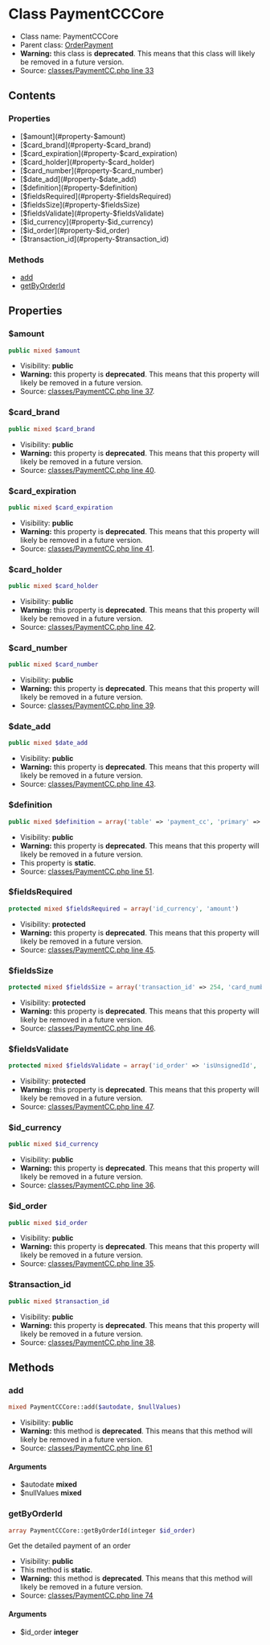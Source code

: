Class PaymentCCCore
=====================





* Class name: PaymentCCCore
* Parent class: [OrderPayment](class.OrderPaymentCore.md)
* **Warning:** this class is **deprecated**. This means that this class will likely be removed in a future version.
* Source: [classes/PaymentCC.php line 33](https://github.com/PrestaShop/PrestaShop/blob/1.6.0.11/classes/PaymentCC.php#L33)


Contents
--------


### Properties

* [$amount](#property-$amount)
* [$card_brand](#property-$card_brand)
* [$card_expiration](#property-$card_expiration)
* [$card_holder](#property-$card_holder)
* [$card_number](#property-$card_number)
* [$date_add](#property-$date_add)
* [$definition](#property-$definition)
* [$fieldsRequired](#property-$fieldsRequired)
* [$fieldsSize](#property-$fieldsSize)
* [$fieldsValidate](#property-$fieldsValidate)
* [$id_currency](#property-$id_currency)
* [$id_order](#property-$id_order)
* [$transaction_id](#property-$transaction_id)

### Methods

* [add](#method-add)
* [getByOrderId](#method-getByOrderId)




Properties
----------


### <a name="property-$amount"></a>$amount

```php
public mixed $amount
```





* Visibility: **public**
* **Warning:** this property is **deprecated**. This means that this property will likely be removed in a future version.
* Source: [classes/PaymentCC.php line 37](https://github.com/PrestaShop/PrestaShop/blob/1.6.0.11/classes/PaymentCC.php#L37).


### <a name="property-$card_brand"></a>$card_brand

```php
public mixed $card_brand
```





* Visibility: **public**
* **Warning:** this property is **deprecated**. This means that this property will likely be removed in a future version.
* Source: [classes/PaymentCC.php line 40](https://github.com/PrestaShop/PrestaShop/blob/1.6.0.11/classes/PaymentCC.php#L40).


### <a name="property-$card_expiration"></a>$card_expiration

```php
public mixed $card_expiration
```





* Visibility: **public**
* **Warning:** this property is **deprecated**. This means that this property will likely be removed in a future version.
* Source: [classes/PaymentCC.php line 41](https://github.com/PrestaShop/PrestaShop/blob/1.6.0.11/classes/PaymentCC.php#L41).


### <a name="property-$card_holder"></a>$card_holder

```php
public mixed $card_holder
```





* Visibility: **public**
* **Warning:** this property is **deprecated**. This means that this property will likely be removed in a future version.
* Source: [classes/PaymentCC.php line 42](https://github.com/PrestaShop/PrestaShop/blob/1.6.0.11/classes/PaymentCC.php#L42).


### <a name="property-$card_number"></a>$card_number

```php
public mixed $card_number
```





* Visibility: **public**
* **Warning:** this property is **deprecated**. This means that this property will likely be removed in a future version.
* Source: [classes/PaymentCC.php line 39](https://github.com/PrestaShop/PrestaShop/blob/1.6.0.11/classes/PaymentCC.php#L39).


### <a name="property-$date_add"></a>$date_add

```php
public mixed $date_add
```





* Visibility: **public**
* **Warning:** this property is **deprecated**. This means that this property will likely be removed in a future version.
* Source: [classes/PaymentCC.php line 43](https://github.com/PrestaShop/PrestaShop/blob/1.6.0.11/classes/PaymentCC.php#L43).


### <a name="property-$definition"></a>$definition

```php
public mixed $definition = array('table' => 'payment_cc', 'primary' => 'id_payment_cc')
```





* Visibility: **public**
* **Warning:** this property is **deprecated**. This means that this property will likely be removed in a future version.
* This property is **static**.
* Source: [classes/PaymentCC.php line 51](https://github.com/PrestaShop/PrestaShop/blob/1.6.0.11/classes/PaymentCC.php#L51).


### <a name="property-$fieldsRequired"></a>$fieldsRequired

```php
protected mixed $fieldsRequired = array('id_currency', 'amount')
```





* Visibility: **protected**
* **Warning:** this property is **deprecated**. This means that this property will likely be removed in a future version.
* Source: [classes/PaymentCC.php line 45](https://github.com/PrestaShop/PrestaShop/blob/1.6.0.11/classes/PaymentCC.php#L45).


### <a name="property-$fieldsSize"></a>$fieldsSize

```php
protected mixed $fieldsSize = array('transaction_id' => 254, 'card_number' => 254, 'card_brand' => 254, 'card_expiration' => 254, 'card_holder' => 254)
```





* Visibility: **protected**
* **Warning:** this property is **deprecated**. This means that this property will likely be removed in a future version.
* Source: [classes/PaymentCC.php line 46](https://github.com/PrestaShop/PrestaShop/blob/1.6.0.11/classes/PaymentCC.php#L46).


### <a name="property-$fieldsValidate"></a>$fieldsValidate

```php
protected mixed $fieldsValidate = array('id_order' => 'isUnsignedId', 'id_currency' => 'isUnsignedId', 'amount' => 'isPrice', 'transaction_id' => 'isAnything', 'card_number' => 'isAnything', 'card_brand' => 'isAnything', 'card_expiration' => 'isAnything', 'card_holder' => 'isAnything')
```





* Visibility: **protected**
* **Warning:** this property is **deprecated**. This means that this property will likely be removed in a future version.
* Source: [classes/PaymentCC.php line 47](https://github.com/PrestaShop/PrestaShop/blob/1.6.0.11/classes/PaymentCC.php#L47).


### <a name="property-$id_currency"></a>$id_currency

```php
public mixed $id_currency
```





* Visibility: **public**
* **Warning:** this property is **deprecated**. This means that this property will likely be removed in a future version.
* Source: [classes/PaymentCC.php line 36](https://github.com/PrestaShop/PrestaShop/blob/1.6.0.11/classes/PaymentCC.php#L36).


### <a name="property-$id_order"></a>$id_order

```php
public mixed $id_order
```





* Visibility: **public**
* **Warning:** this property is **deprecated**. This means that this property will likely be removed in a future version.
* Source: [classes/PaymentCC.php line 35](https://github.com/PrestaShop/PrestaShop/blob/1.6.0.11/classes/PaymentCC.php#L35).


### <a name="property-$transaction_id"></a>$transaction_id

```php
public mixed $transaction_id
```





* Visibility: **public**
* **Warning:** this property is **deprecated**. This means that this property will likely be removed in a future version.
* Source: [classes/PaymentCC.php line 38](https://github.com/PrestaShop/PrestaShop/blob/1.6.0.11/classes/PaymentCC.php#L38).


Methods
-------


### <a name="method-add"></a>add

```php
mixed PaymentCCCore::add($autodate, $nullValues)
```





* Visibility: **public**
* **Warning:** this method is **deprecated**. This means that this method will likely be removed in a future version.
* Source: [classes/PaymentCC.php line 61](https://github.com/PrestaShop/PrestaShop/blob/1.6.0.11/classes/PaymentCC.php#L61)


#### Arguments
* $autodate **mixed**
* $nullValues **mixed**



### <a name="method-getByOrderId"></a>getByOrderId

```php
array PaymentCCCore::getByOrderId(integer $id_order)
```

Get the detailed payment of an order



* Visibility: **public**
* This method is **static**.
* **Warning:** this method is **deprecated**. This means that this method will likely be removed in a future version.
* Source: [classes/PaymentCC.php line 74](https://github.com/PrestaShop/PrestaShop/blob/1.6.0.11/classes/PaymentCC.php#L74)


#### Arguments
* $id_order **integer**


